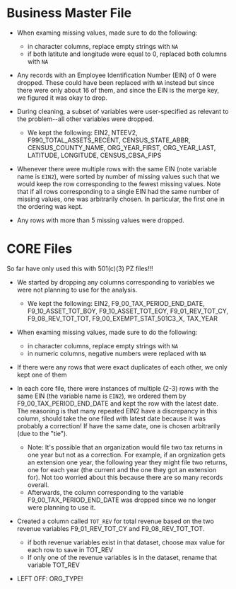 # Business Master File
* When examing missing values, made sure to do the following:
    - in character columns, replace empty strings with `NA`
    - if both latitute and longitude were equal to 0, replaced both columns with `NA`
      
* Any records with an Employee Identification Number (EIN) of 0 were dropped. These could have been replaced with `NA` instead but since there were only about 16 of them, and since the EIN is the merge key, we figured it was okay to drop.
* During cleaning, a subset of variables were user-specified as relevant to the problem--all other variables were dropped. 
    - We kept the following: EIN2, NTEEV2, F990_TOTAL_ASSETS_RECENT, CENSUS_STATE_ABBR, CENSUS_COUNTY_NAME, ORG_YEAR_FIRST, ORG_YEAR_LAST, LATITUDE, LONGITUDE, CENSUS_CBSA_FIPS
* Whenever there were multiple rows with the same EIN (note variable name is `EIN2`), were sorted by number of missing values such that we would keep the row corresponding to the fewest missing values. Note that if all rows corresponding to a single EIN had the same number of missing values, one was arbitrarily chosen. In particular, the first one in the ordering was kept.
* Any rows with more than 5 missing values were dropped.

# CORE Files
So far have only used this with 501(c)(3) PZ files!!!

* We started by dropping any columns corresponding to variables we were not planning to use for the analysis. 
    - We kept the following: EIN2, F9_00_TAX_PERIOD_END_DATE, F9_10_ASSET_TOT_BOY, F9_10_ASSET_TOT_EOY, F9_01_REV_TOT_CY, F9_08_REV_TOT_TOT, F9_00_EXEMPT_STAT_501C3_X, TAX_YEAR
* When examing missing values, made sure to do the following: 
    - in character columns, replace empty strings with `NA`
    - in numeric columns, negative numbers were replaced with `NA`

* If there were any rows that were exact duplicates of each other, we only kept one of them
* In each core file, there were instances of multiple (2-3) rows with the same EIN (the variable name is `EIN2`), we ordered them by F9_00_TAX_PERIOD_END_DATE and kept the row with the latest date. The reasoning is that many repeated EIN2 have a discrepancy in this column, should take the one filed with latest date because it was probably a correction! If have the same date, one is chosen arbitrarily (due to the "tie"). 
    - Note: It's possible that an organization would file two tax returns in one year but not as a correction. For example, if an orgnization gets an extension one year, the following year they might file two returns, one for each year (the current and the one they got an extension for). Not too worried about this because there are so many records overall.
    - Afterwards, the column corresponding to the variable F9_00_TAX_PERIOD_END_DATE was dropped since we no longer were planning to use it.

* Created a column called `TOT_REV` for total revenue based on the two revenue variables F9_01_REV_TOT_CY and F9_08_REV_TOT_TOT.
    - if both revenue variables exist in that dataset, choose max value for each row to save in TOT_REV
    - If only one of the revenue variables is in the dataset, rename that variable TOT_REV
* LEFT OFF: ORG_TYPE!

